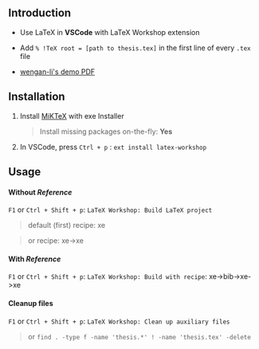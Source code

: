 ## Introduction

* Use LaTeX in **VSCode** with LaTeX Workshop extension

* Add `% !TeX root = [path to thesis.tex]` in the first line of every `.tex` file

* [wengan-li's demo PDF](https://github.com/wengan-li/ncku-thesis-template-latex-sample/raw/master/thesis%20(demo).pdf)

## Installation

1. Install [MiKTeX](https://miktex.org/download) with exe Installer

    > Install missing packages on-the-fly: **Yes**

2. In VSCode, press `Ctrl + p` : `ext install latex-workshop`

## Usage

#### Without *Reference*
`F1` or `Ctrl + Shift + p`: `LaTeX Workshop: Build LaTeX project`
> default (first) recipe: xe

> or recipe: xe->xe

#### With *Reference*
`F1` or `Ctrl + Shift + p`: `LaTeX Workshop: Build with recipe`: xe->bib->xe->xe

#### Cleanup files
`F1` or `Ctrl + Shift + p`: `LaTeX Workshop: Clean up auxiliary files`
> or `find . -type f -name 'thesis.*' ! -name 'thesis.tex' -delete`